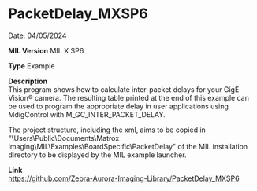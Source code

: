 # PacketDelay_MXSP6

Date: 04/05/2024

**MIL Version** MIL X SP6

**Type** Example

**Description**  
This program shows how to calculate inter-packet delays for your GigE Vision® camera. The resulting table printed at the end of this example can be used to program the appropriate delay in user applications using MdigControl with M_GC_INTER_PACKET_DELAY.

The project structure, including the xml, aims to be copied in "\Users\Public\Documents\Matrox Imaging\MIL\Examples\BoardSpecific\PacketDelay" of the MIL installation directory to be displayed by the MIL example launcher.

**Link**  
https://github.com/Zebra-Aurora-Imaging-Library/PacketDelay_MXSP6
